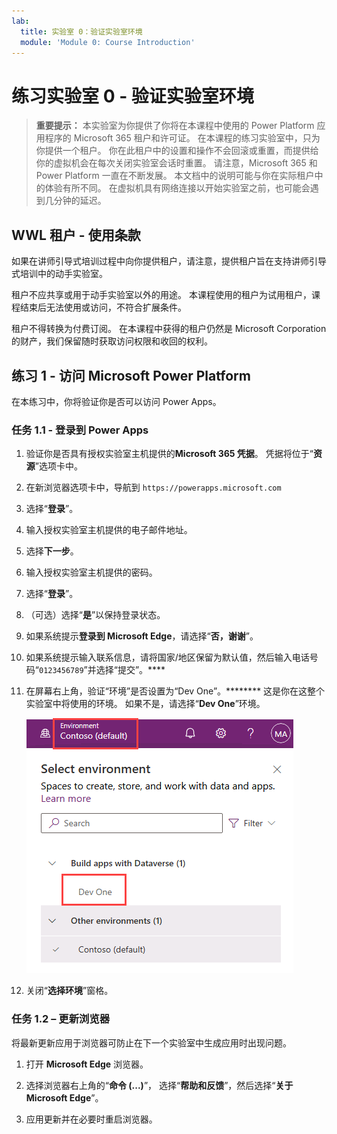 ```yaml
---
lab:
  title: 实验室 0：验证实验室环境
  module: 'Module 0: Course Introduction'
---
```


# 练习实验室 0 - 验证实验室环境

> **重要提示：** 本实验室为你提供了你将在本课程中使用的 Power Platform 应用程序的 Microsoft 365 租户和许可证。 在本课程的练习实验室中，只为你提供一个租户。 你在此租户中的设置和操作不会回滚或重置，而提供给你的虚拟机会在每次关闭实验室会话时重置。 请注意，Microsoft 365 和 Power Platform 一直在不断发展。 本文档中的说明可能与你在实际租户中的体验有所不同。 在虚拟机具有网络连接以开始实验室之前，也可能会遇到几分钟的延迟。

## WWL 租户 - 使用条款

如果在讲师引导式培训过程中向你提供租户，请注意，提供租户旨在支持讲师引导式培训中的动手实验室。

租户不应共享或用于动手实验室以外的用途。 本课程使用的租户为试用租户，课程结束后无法使用或访问，不符合扩展条件。

租户不得转换为付费订阅。 在本课程中获得的租户仍然是 Microsoft Corporation 的财产，我们保留随时获取访问权限和收回的权利。

## 练习 1 - 访问 Microsoft Power Platform

在本练习中，你将验证你是否可以访问 Power Apps。

### 任务 1.1 - 登录到 Power Apps

1. 验证你是否具有授权实验室主机提供的**Microsoft 365 凭据**。 凭据将位于“**资源**”选项卡中。

1. 在新浏览器选项卡中，导航到 `https://powerapps.microsoft.com`

1. 选择“**登录**”。

1. 输入授权实验室主机提供的电子邮件地址。

1. 选择**下一步**。

1. 输入授权实验室主机提供的密码。

1. 选择“**登录**”。

1. （可选）选择“**是**”以保持登录状态。

1. 如果系统提示**登录到 Microsoft Edge**，请选择“**否，谢谢**”。

1. 如果系统提示输入联系信息，请将国家/地区保留为默认值，然后输入电话号码“`0123456789`”并选择“提交”。****

1. 在屏幕右上角，验证“环境”是否设置为“Dev One”。******** 这是你在这整个实验室中将使用的环境。 如果不是，请选择“**Dev One**”环境。

    ![环境选择器。](../media/select-dev-one-environment.png)

1. 关闭“**选择环境**”窗格。

### 任务 1.2 – 更新浏览器

将最新更新应用于浏览器可防止在下一个实验室中生成应用时出现问题。

1. 打开 **Microsoft Edge** 浏览器。

1. 选择浏览器右上角的“**命令 (...)**”， 选择“**帮助和反馈**”，然后选择“**关于 Microsoft Edge**”。

1. 应用更新并在必要时重启浏览器。

